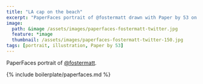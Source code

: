 ```yaml
---
title: "LA cap on the beach"
excerpt: "PaperFaces portrait of @fostermatt drawn with Paper by 53 on an iPad."
image: 
  path: &image /assets/images/paperfaces-fostermatt-twitter.jpg 
  feature: *image
  thumbnail: /assets/images/paperfaces-fostermatt-twitter-150.jpg
tags: [portrait, illustration, Paper by 53]
---
```


PaperFaces portrait of [@fostermatt](https://twitter.com/fostermatt).

{% include boilerplate/paperfaces.md %}

